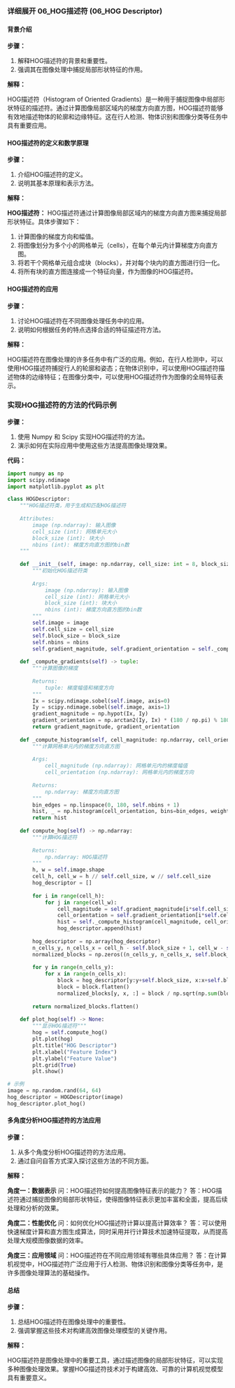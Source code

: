 ### 详细展开 06_HOG描述符 (06_HOG Descriptor)

#### 背景介绍

**步骤：**

1. 解释HOG描述符的背景和重要性。
2. 强调其在图像处理中捕捉局部形状特征的作用。

**解释：**

HOG描述符（Histogram of Oriented Gradients）是一种用于捕捉图像中局部形状特征的描述符。通过计算图像局部区域内的梯度方向直方图，HOG描述符能够有效地描述物体的轮廓和边缘特征。这在行人检测、物体识别和图像分类等任务中具有重要应用。

#### HOG描述符的定义和数学原理

**步骤：**

1. 介绍HOG描述符的定义。
2. 说明其基本原理和表示方法。

**解释：**

**HOG描述符：** HOG描述符通过计算图像局部区域内的梯度方向直方图来捕捉局部形状特征。具体步骤如下：
1. 计算图像的梯度方向和幅值。
2. 将图像划分为多个小的网格单元（cells），在每个单元内计算梯度方向直方图。
3. 将若干个网格单元组合成块（blocks），并对每个块内的直方图进行归一化。
4. 将所有块的直方图连接成一个特征向量，作为图像的HOG描述符。

#### HOG描述符的应用

**步骤：**

1. 讨论HOG描述符在不同图像处理任务中的应用。
2. 说明如何根据任务的特点选择合适的特征描述符方法。

**解释：**

HOG描述符在图像处理的许多任务中有广泛的应用。例如，在行人检测中，可以使用HOG描述符捕捉行人的轮廓和姿态；在物体识别中，可以使用HOG描述符描述物体的边缘特征；在图像分类中，可以使用HOG描述符作为图像的全局特征表示。

### 实现HOG描述符的方法的代码示例

**步骤：**

1. 使用 Numpy 和 Scipy 实现HOG描述符的方法。
2. 演示如何在实际应用中使用这些方法提高图像处理效果。

**代码：**

```python
import numpy as np
import scipy.ndimage
import matplotlib.pyplot as plt

class HOGDescriptor:
    """HOG描述符类，用于生成和匹配HOG描述符
    
    Attributes:
        image (np.ndarray): 输入图像
        cell_size (int): 网格单元大小
        block_size (int): 块大小
        nbins (int): 梯度方向直方图的bin数
    """
    
    def __init__(self, image: np.ndarray, cell_size: int = 8, block_size: int = 2, nbins: int = 9):
        """初始化HOG描述符类
        
        Args:
            image (np.ndarray): 输入图像
            cell_size (int): 网格单元大小
            block_size (int): 块大小
            nbins (int): 梯度方向直方图的bin数
        """
        self.image = image
        self.cell_size = cell_size
        self.block_size = block_size
        self.nbins = nbins
        self.gradient_magnitude, self.gradient_orientation = self._compute_gradients()
    
    def _compute_gradients(self) -> tuple:
        """计算图像的梯度
        
        Returns:
            tuple: 梯度幅值和梯度方向
        """
        Ix = scipy.ndimage.sobel(self.image, axis=0)
        Iy = scipy.ndimage.sobel(self.image, axis=1)
        gradient_magnitude = np.hypot(Ix, Iy)
        gradient_orientation = np.arctan2(Iy, Ix) * (180 / np.pi) % 180
        return gradient_magnitude, gradient_orientation
    
    def _compute_histogram(self, cell_magnitude: np.ndarray, cell_orientation: np.ndarray) -> np.ndarray:
        """计算网格单元内的梯度方向直方图
        
        Args:
            cell_magnitude (np.ndarray): 网格单元内的梯度幅值
            cell_orientation (np.ndarray): 网格单元内的梯度方向
        
        Returns:
            np.ndarray: 梯度方向直方图
        """
        bin_edges = np.linspace(0, 180, self.nbins + 1)
        hist, _ = np.histogram(cell_orientation, bins=bin_edges, weights=cell_magnitude)
        return hist
    
    def compute_hog(self) -> np.ndarray:
        """计算HOG描述符
        
        Returns:
            np.ndarray: HOG描述符
        """
        h, w = self.image.shape
        cell_h, cell_w = h // self.cell_size, w // self.cell_size
        hog_descriptor = []
        
        for i in range(cell_h):
            for j in range(cell_w):
                cell_magnitude = self.gradient_magnitude[i*self.cell_size:(i+1)*self.cell_size, j*self.cell_size:(j+1)*self.cell_size]
                cell_orientation = self.gradient_orientation[i*self.cell_size:(i+1)*self.cell_size, j*self.cell_size:(j+1)*self.cell_size]
                hist = self._compute_histogram(cell_magnitude, cell_orientation)
                hog_descriptor.append(hist)
        
        hog_descriptor = np.array(hog_descriptor)
        n_cells_y, n_cells_x = cell_h - self.block_size + 1, cell_w - self.block_size + 1
        normalized_blocks = np.zeros((n_cells_y, n_cells_x, self.block_size, self.block_size, self.nbins))
        
        for y in range(n_cells_y):
            for x in range(n_cells_x):
                block = hog_descriptor[y:y+self.block_size, x:x+self.block_size, :]
                block = block.flatten()
                normalized_blocks[y, x, :] = block / np.sqrt(np.sum(block**2) + 1e-6)
        
        return normalized_blocks.flatten()
    
    def plot_hog(self) -> None:
        """显示HOG描述符"""
        hog = self.compute_hog()
        plt.plot(hog)
        plt.title("HOG Descriptor")
        plt.xlabel("Feature Index")
        plt.ylabel("Feature Value")
        plt.grid(True)
        plt.show()

# 示例
image = np.random.rand(64, 64)
hog_descriptor = HOGDescriptor(image)
hog_descriptor.plot_hog()
```

#### 多角度分析HOG描述符的方法应用

**步骤：**

1. 从多个角度分析HOG描述符的方法应用。
2. 通过自问自答方式深入探讨这些方法的不同方面。

**解释：**

**角度一：数据表示**
问：HOG描述符如何提高图像特征表示的能力？
答：HOG描述符通过捕捉图像的局部形状特征，使得图像特征表示更加丰富和全面，提高后续处理和分析的效果。

**角度二：性能优化**
问：如何优化HOG描述符计算以提高计算效率？
答：可以使用快速梯度计算和直方图生成算法，同时采用并行计算技术加速特征提取，从而提高处理大规模图像数据的效率。

**角度三：应用领域**
问：HOG描述符在不同应用领域有哪些具体应用？
答：在计算机视觉中，HOG描述符广泛应用于行人检测、物体识别和图像分类等任务中，是许多图像处理算法的基础操作。

#### 总结

**步骤：**

1. 总结HOG描述符在图像处理中的重要性。
2. 强调掌握这些技术对构建高效图像处理模型的关键作用。

**解释：**

HOG描述符是图像处理中的重要工具，通过描述图像的局部形状特征，可以实现多种图像处理效果。掌握HOG描述符技术对于构建高效、可靠的计算机视觉模型具有重要意义。